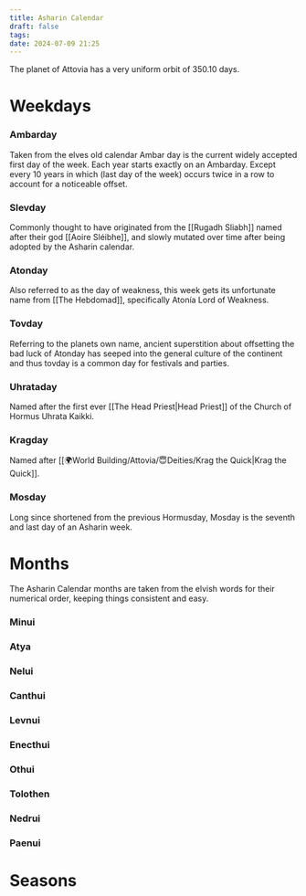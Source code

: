 ```yaml
---
title: Asharin Calendar
draft: false
tags: 
date: 2024-07-09 21:25
---
```

The planet of Attovia has a very uniform orbit of 350.10 days.
# Weekdays
### Ambarday
Taken from the elves old calendar Ambar day is the current widely accepted first day of the week. Each year starts exactly on an Ambarday. Except every 10 years in which (last day of the week) occurs twice in a row to account for a noticeable offset.
### Slevday
Commonly thought to have originated from the [[Rugadh Sliabh]] named after their god [[Aoire Sléibhe]], and slowly mutated over time after being adopted by the Asharin calendar. 
### Atonday
Also referred to as the day of weakness, this week gets its unfortunate name from [[The Hebdomad]], specifically Atonía Lord of Weakness. 
### Tovday
Referring to the planets own name, ancient superstition about offsetting the bad luck of Atonday has seeped into the general culture of the continent and thus tovday is a common day for festivals and parties.
### Uhrataday
Named after the first ever [[The Head Priest|Head Priest]] of the Church of Hormus Uhrata Kaikki.
### Kragday
Named after [[🌍World Building/Attovia/😇Deities/Krag the Quick|Krag the Quick]].
### Mosday
Long since shortened from the previous Hormusday, Mosday is the seventh and last day of an Asharin week.
# Months
The Asharin Calendar months are taken from the elvish words for their numerical order, keeping things consistent and easy.
### Minui
### Atya
### Nelui
### Canthui
### Levnui
### Enecthui
### Othui
### Tolothen
### Nedrui
### Paenui
# Seasons
